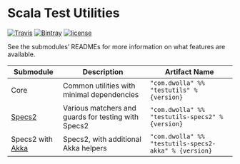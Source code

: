 # Scala Test Utilities

[![Travis](https://img.shields.io/travis/Dwolla/scala-test-utils.svg?style=flat-square)](https://travis-ci.org/Dwolla/scala-test-utils)
[![Bintray](https://img.shields.io/bintray/v/dwolla/maven/testutils.svg?style=flat-square)](https://bintray.com/dwolla/maven/testutils/view)
[![license](https://img.shields.io/github/license/Dwolla/scala-test-utils.svg?style=flat-square)]()

See the submodules’ READMEs for more information on what features are available.

|Submodule | Description | Artifact Name |
|----------|-------------|---------------|
|Core|Common utilities with minimal dependencies|`"com.dwolla" %% "testutils" % {version}`|
|[Specs2](https://etorreborre.github.io/specs2/)|Various matchers and guards for testing with Specs2|`"com.dwolla" %% "testutils-specs2" % {version}`|
|Specs2 with [Akka](https://akka.io)|Specs2, with additional Akka helpers|`"com.dwolla" %% "testutils-specs2-akka" % {version}`|
